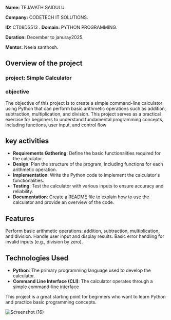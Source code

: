 **Name:** TEJAVATH SAIDULU.

**Company:** CODETECH IT SOLUTIONS.

**ID:** CT08DS513 .
**Domain:** PYTHON PROGRAMMING.

**Duration:** December to januray2025.

**Mentor:** Neela santhosh.


## Overview of the project

### project: Simple Calculator

### objective

The objective of this project is to create a simple command-line calculator using Python that can perform basic arithmetic operations such as addition, subtraction, multiplication, and division. This project serves as a practical exercise for beginners to understand fundamental programming concepts, including functions, user input, and control flow

## key activities
- **Requirements Gathering**: Define the basic functionalities required for the calculator.
- **Design**: Plan the structure of the program, including functions for each arithmetic operation.
- **Implementation**: Write the Python code to implement the calculator's functionalities.
- **Testing**: Test the calculator with various inputs to ensure accuracy and reliability.
- **Documentation**: Create a README file to explain how to use the calculator and provide an overview of the code.

## Features
Perform basic arithmetic operations: addition, subtraction, multiplication, and division.
Handle user input and display results.
Basic error handling for invalid inputs (e.g., division by zero).

## Technologies Used
- **Python**: The primary programming language used to develop the calculator.
- **Command Line Interface (CLI)**: The calculator operates through a simple command-line interface

This project is a great starting point for beginners who want to learn Python and practice basic programming concepts.

![Screenshot (16)](https://github.com/user-attachments/assets/4f2185d4-426b-40f9-907d-94289d48d399)

